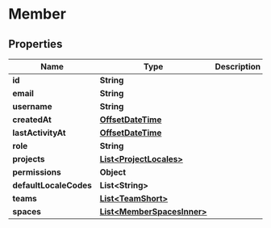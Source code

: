 

# Member

## Properties

Name | Type | Description | Notes
------------ | ------------- | ------------- | -------------
**id** | **String** |  |  [optional]
**email** | **String** |  |  [optional]
**username** | **String** |  |  [optional]
**createdAt** | [**OffsetDateTime**](OffsetDateTime.md) |  |  [optional]
**lastActivityAt** | [**OffsetDateTime**](OffsetDateTime.md) |  |  [optional]
**role** | **String** |  |  [optional]
**projects** | [**List&lt;ProjectLocales&gt;**](ProjectLocales.md) |  |  [optional]
**permissions** | **Object** |  |  [optional]
**defaultLocaleCodes** | **List&lt;String&gt;** |  |  [optional]
**teams** | [**List&lt;TeamShort&gt;**](TeamShort.md) |  |  [optional]
**spaces** | [**List&lt;MemberSpacesInner&gt;**](MemberSpacesInner.md) |  |  [optional]



